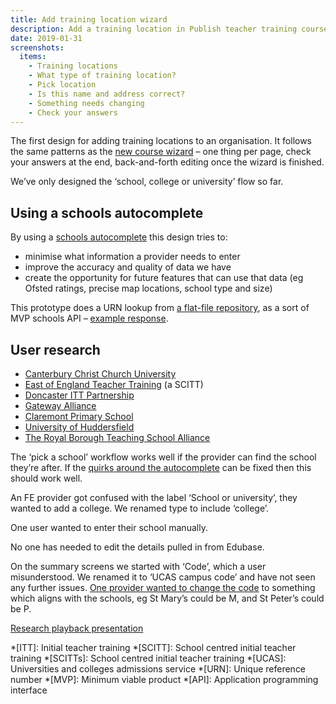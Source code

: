 ```yaml
---
title: Add training location wizard
description: Add a training location in Publish teacher training courses rather than UCAS
date: 2019-01-31
screenshots:
  items:
    - Training locations
    - What type of training location?
    - Pick location
    - Is this name and address correct?
    - Something needs changing
    - Check your answers
---
```


The first design for adding training locations to an organisation. It follows the same patterns as the [new course wizard](/publish-teacher-training-courses/new-course-iteration-14-jan) – one thing per page, check your answers at the end, back-and-forth editing once the wizard is finished.

We’ve only designed the ‘school, college or university’ flow so far.

## Using a schools autocomplete

By using a [schools autocomplete](/publish-teacher-training-courses/schools-autocomplete) this design tries to:

- minimise what information a provider needs to enter
- improve the accuracy and quality of data we have
- create the opportunity for future features that can use that data (eg Ofsted ratings, precise map locations, school type and size)

This prototype does a URN lookup from [a flat-file repository](https://github.com/fofr/schools-json), as a sort of MVP schools API – [example response](https://github.com/fofr/schools-json/blob/master/schools/100005.json).

## User research

- [Canterbury Christ Church University](https://lookback.io/watch/oDwREDkfjwjW5SpCi)
- [East of England Teacher Training](https://lookback.io/watch/vw6eDzqmL4s24rR2Y) (a SCITT)
- [Doncaster ITT Partnership](https://lookback.io/watch/qD9xw5pLPFuYHvevH)
- [Gateway Alliance](https://lookback.io/watch/XkCjbzaEZNPrEnNcp)
- [Claremont Primary School](https://lookback.io/watch/3FQ5u2nh8JRFJLtGF)
- [University of Huddersfield](https://lookback.io/watch/pWYBvEpr8YfeF7pAx)
- [The Royal Borough Teaching School Alliance](https://lookback.io/watch/iviAKDMGPxMK68voe)

The ‘pick a school’ workflow works well if the provider can find the school they’re after. If the [quirks around the autocomplete](/publish-teacher-training-courses/schools-autocomplete#user-research) can be fixed then this should work well.

An FE provider got confused with the label ‘School or university’, they wanted to add a college. We renamed type to include ‘college’.

One user wanted to enter their school manually.

No one has needed to edit the details pulled in from Edubase.

On the summary screens we started with ‘Code’, which a user misunderstood. We renamed it to ‘UCAS campus code’ and have not seen any further issues. [One provider wanted to change the code](https://lookback.io/watch/vw6eDzqmL4s24rR2Y?t=51m43s) to something which aligns with the schools, eg St Mary’s could be M, and St Peter’s could be P.

[Research playback presentation](https://docs.google.com/presentation/d/17wz2ZWJCNbbqsaywigok-fHv07IUjjiLRSaffCuim64/edit)

*[ITT]: Initial teacher training
*[SCITT]: School centred initial teacher training
*[SCITTs]: School centred initial teacher training
*[UCAS]: Universities and colleges admissions service
*[URN]: Unique reference number
*[MVP]: Minimum viable product
*[API]: Application programming interface
